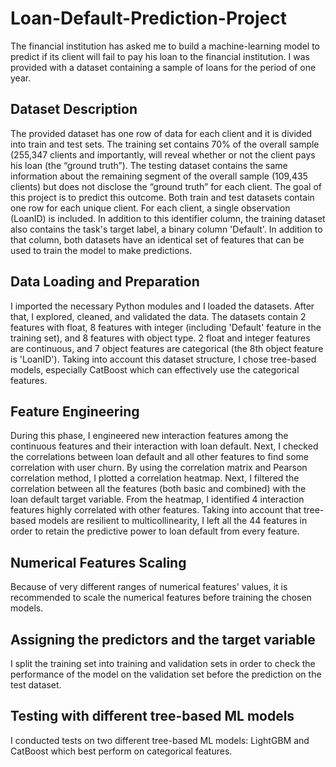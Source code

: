 # Loan-Default-Prediction-Project #

The financial institution has asked me to build a machine-learning model to predict if its client will fail to pay his loan to the financial institution. I was provided with a dataset containing a sample of loans for the period of one year.

## Dataset Description ##
The provided dataset has one row of data for each client and it is divided into train and test sets. The training set contains 70% of the overall sample (255,347 clients and importantly, will reveal whether or not the client pays his loan (the “ground truth”). The testing dataset contains the same information about the remaining segment of the overall sample (109,435 clients) but does not disclose the “ground truth” for each client. The goal of this project is to predict this outcome. Both train and test datasets contain one row for each unique client. For each client, a single observation (LoanID) is included. In addition to this identifier column, the training dataset also contains the task's target label, a binary column 'Default'. In addition to that column, both datasets have an identical set of features that can be used to train the model to make predictions.

## Data Loading and Preparation ##
I imported the necessary Python modules and I loaded the datasets. After that, I explored, cleaned, and validated the data. The datasets contain 2 features with float, 8 features with integer (including 'Default' feature in the training set), and 8 features with object type. 2 float and integer features are continuous, and 7 object features are categorical (the 8th object feature is 'LoanID'). Taking into account this dataset structure, I chose tree-based models, especially CatBoost which can effectively use the categorical features.

## Feature Engineering ##
During this phase, I engineered new interaction features among the continuous features and their interaction with loan default. Next, I checked the correlations between loan default and all other features to find some correlation with user churn.
By using the correlation matrix and Pearson correlation method, I plotted a correlation heatmap.
Next, I filtered the correlation between all the features (both basic and combined) with the loan default target variable. From the heatmap, I identified 4 interaction features highly correlated with other features. Taking into account that tree-based models are resilient to multicollinearity, I left all the 44 features in order to retain the predictive power to loan default from every feature.

## Numerical Features Scaling ##
Because of very different ranges of numerical features' values, it is recommended to scale the numerical features before training the chosen models.

## Assigning the predictors and the target variable ##
I split the training set into training and validation sets in order to check the performance of the model on the validation set before the prediction on the test dataset.

## Testing with different tree-based ML models ##
I conducted tests on two different tree-based ML models: LightGBM and CatBoost which best perform on categorical features.
